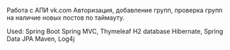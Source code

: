 Работа с АПИ vk.com
Авторизация, добавление групп, проверка групп на наличие новых постов по таймауту.

Used:
Spring Boot
Spring MVC, Thymeleaf
H2 database
Hibernate, Spring Data JPA
Maven, Log4j
